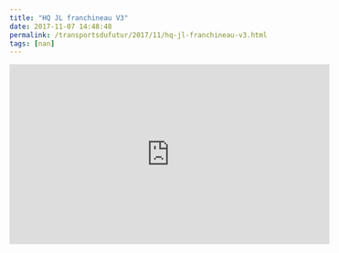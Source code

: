 ```yaml
---
title: "HQ JL franchineau V3"
date: 2017-11-07 14:48:48
permalink: /transportsdufutur/2017/11/hq-jl-franchineau-v3.html
tags: [nan]
---
```


<iframe width="560" height="315" src="https://www.youtube.com/embed/snC3SpTxjBk" frameborder="0" allowfullscreen></iframe>
